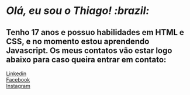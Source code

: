 <h1><i>Olá, eu sou o Thiago! :brazil:</i></h1>

<h2> Tenho 17 anos e possuo habilidades em HTML e CSS, e no momento estou aprendendo Javascript. Os meus contatos vão estar logo abaixo para caso queira entrar em contato:</h2>

<a href="https://www.linkedin.com/in/iamthiagoferreira/">Linkedin</a><br>
<a href="https://www.facebook.com/profile.php?id=100004460528191">Facebook</a><br>
<a href="https://www.instagram.com/iamthiagooo/">Instagram</a>
